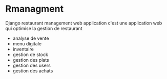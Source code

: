 # Rmanagment
Django restaurant management web application 
c'est une application web qui optimise la gestion de restaurant
* analyse de vente
* menu digitale
* inventaire
* gestion de stock 
* gestion des plats 
* gestion des users 
* gestion des achats
